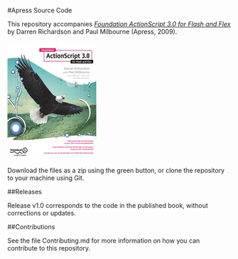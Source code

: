 #Apress Source Code

This repository accompanies [*Foundation ActionScript 3.0 for Flash and Flex*](http://www.apress.com/9781430219187) by Darren Richardson and Paul Milbourne (Apress, 2009).

![Cover image](9781430219187.jpg)

Download the files as a zip using the green button, or clone the repository to your machine using Git.

##Releases

Release v1.0 corresponds to the code in the published book, without corrections or updates.

##Contributions

See the file Contributing.md for more information on how you can contribute to this repository.
